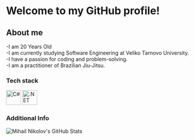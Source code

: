 # Welcome to my GitHub profile! #

## About me ##
  -I am 20 Years Old  
  -I am currently studying Software Engineering at Veliko Tarnovo University.  
  -I have a passion for coding and problem-solving.  
  -I am a practitioner of Brazilian Jiu-Jitsu.    

### Tech stack ###
<p>
  <img src="https://cdn.jsdelivr.net/gh/devicons/devicon/icons/csharp/csharp-original.svg" alt="C#" width="40" height="40" />  
  <img src="https://cdn.jsdelivr.net/gh/devicons/devicon/icons/dotnetcore/dotnetcore-original.svg" alt=".NET Core" width="40" height="40" /  
</p>

### Additional Info ###
![Mihail Nikolov's GitHub Stats](https://github-readme-stats.vercel.app/api?username=VTUMihail1&show_icons=true&theme=github_dark&count_private=true)
